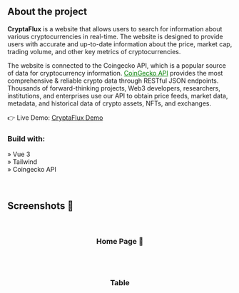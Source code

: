 <div align='center'></div>

<h2>About the project</h2>

<p><b>CryptaFlux</b> is a website that allows users to search for information about various cryptocurrencies in real-time. The website is designed to provide users with accurate and up-to-date information about the price, market cap, trading volume, and other key metrics of cryptocurrencies. <br/>

The website is connected to the Coingecko API, which is a popular source of data for cryptocurrency information. <a href="https://www.coingecko.com/api/documentation" style="color:green">CoinGecko API</a> provides the most comprehensive & reliable crypto data through RESTful JSON endpoints. Thousands of forward-thinking projects, Web3 developers, researchers, institutions, and enterprises use our API to obtain price feeds, market data, metadata, and historical data of crypto assets, NFTs, and exchanges.
</p>

👉 Live Demo: <a href='https://cryptaflux.vercel.app/'>CryptaFlux Demo</a>

<h3>Build with:</h3>

» Vue 3 <br>
» Tailwind <br>
» Coingecko API <br>

<br>

<h2>Screenshots 📸</h2>
<br>
<h3 align='center'>Home Page 🏡</h3>

<div align='center'>

</div>

<br><br>

<h3 align='center'>Table</h3>

<div align='center'>

</div>
